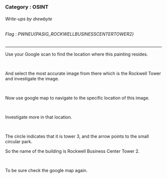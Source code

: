 ### Category : OSINT
###### Write-ups by drewbyte
###### Flag : PWNEU{PASIG_ROCKWELLBUSINESSCENTERTOWER2}
---

Use your Google scan to find the location where this painting resides.


<br>
<img src="https://github.com/drew-byte/pwneu-writeups/blob/main/00x8%20saved%20images/Screenshot%20from%202024-03-18%2014-13-53.png" alt="">
 <br>
 
 
And select the most accurate image from there which is the Rockwell Tower and investigate the image.


<br>
<img src="https://github.com/drew-byte/pwneu-writeups/blob/main/00x8%20saved%20images/Pasted%20image%2020240318141605.png" alt="">
 <br>
 
 
Now use google map to navigate to the specific location of this image.


<br>
<img src="https://github.com/drew-byte/pwneu-writeups/blob/main/00x8%20saved%20images/Pasted%20image%2020240318141702.png" alt="">
 <br>
 
 
Investigate more in that location.



<br>
<img src="https://github.com/drew-byte/pwneu-writeups/blob/main/00x8%20saved%20images/Pasted%20image%2020240318142112.png" alt="">
 <br>
 
 
The circle indicates that it is tower 3, and the arrow points to the small circular park.

So the name of the building is Rockwell Business Center Tower 2.



<br>
<img src="https://github.com/drew-byte/pwneu-writeups/blob/main/00x8%20saved%20images/Pasted%20image%2020240318142317.png" alt="">
 <br>
 
 
To be sure check the google map again.


<br>
<img src="https://github.com/drew-byte/pwneu-writeups/blob/main/00x8%20saved%20images/Pasted%20image%2020240318142338.png" alt="">
 <br>
 
 